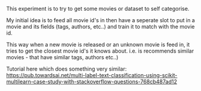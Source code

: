 This experiment is to try to get some movies or dataset to self categorise.

My initial idea is to feed all movie id's in then have a seperate slot to put in 
a movie and its fields (tags, authors, etc..) and train it to match with the movie id.

This way when a new movie is released or an unknown movie is feed in, it tries to get
the closest movie id's it knows about. i.e. is recommends similar movies - that have similar tags, authors etc..)

Tutorial here which does something very similar: https://pub.towardsai.net/multi-label-text-classification-using-scikit-multilearn-case-study-with-stackoverflow-questions-768cb487ad12
